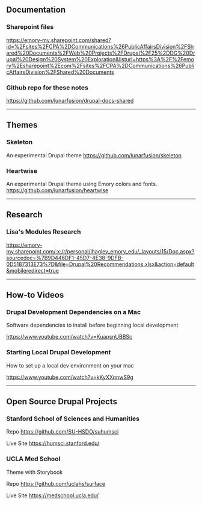 

## Documentation

### Sharepoint files
https://emory-my.sharepoint.com/shared?id=%2Fsites%2FCPA%2DCommunications%26PublicAffairsDivision%2FShared%20Documents%2FWeb%20Projects%2FDrupal%2F25%2DDG%20Drupal%20Design%20System%20Exploration&listurl=https%3A%2F%2Femory%2Esharepoint%2Ecom%2Fsites%2FCPA%2DCommunications%26PublicAffairsDivision%2FShared%20Documents


### Github repo for these notes
https://github.com/lunarfusion/drupal-docs-shared

-----

## Themes

### Skeleton
An experimental Drupal theme
https://github.com/lunarfusion/skeleton

### Heartwise
An experimental Drupal theme using Emory colors and fonts.
https://github.com/lunarfusion/heartwise


---

## Research

### Lisa's Modules Research
https://emory-my.sharepoint.com/:x:/r/personal/lhagley_emory_edu/_layouts/15/Doc.aspx?sourcedoc=%7B9D446DF1-45D7-4E38-9DFB-0D5187313E73%7D&file=Drupal%20Recommendations.xlsx&action=default&mobileredirect=true


----

## How-to Videos

### Drupal Development Dependencies on a Mac
Software dependencies to install before beginning local development

https://www.youtube.com/watch?v=KuapsnUBBSc


### Starting Local Drupal Development
How to set up a local dev environment on your mac

https://www.youtube.com/watch?v=kKyXXqnwS9g


------

## Open Source Drupal Projects


### Stanford School of Sciences and Humanities

Repo
https://github.com/SU-HSDO/suhumsci

Live Site
https://humsci.stanford.edu/


### UCLA Med School
Theme with Storybook

Repo
https://github.com/uclahs/surface

Live Site
https://medschool.ucla.edu/